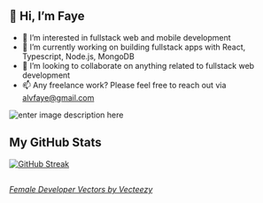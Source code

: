 ## 👋 Hi, I’m Faye
- 👀 I’m interested in fullstack web and mobile development   
- 🌱 I’m currently working on building fullstack apps with React, Typescript, Node.js, MongoDB 
- 💞️ I’m looking to collaborate on anything related to fullstack web development
- 📫 Any freelance work? Please feel free to reach out via alvfaye@gmail.com

![enter image description here](https://res.cloudinary.com/faealv/image/upload/c_scale,w_417/v1657006210/github/faye2022_bhp7ec.jpg)
## My GitHub Stats
[![GitHub Streak](https://streak-stats.demolab.com?user=alvfaye&theme=material-palenight)](https://git.io/streak-stats)
<!---
alvfaye/alvfaye is a ✨ special ✨ repository because its `README.md` (this file) appears on your GitHub profile.
You can click the Preview link to take a look at your changes.
--->
##
###### <a href="https://www.vecteezy.com/free-vector/female-developer">Female Developer Vectors by Vecteezy</a>
<!-- 
[![GitHub Streak](https://streak-stats.demolab.com?user=alvfaye&theme=material-palenight)](https://git.io/streak-stats)
-->
